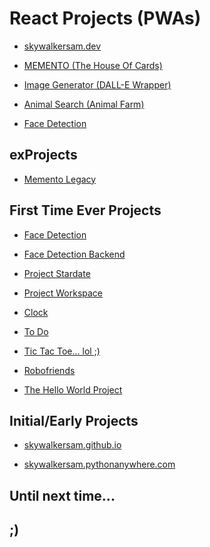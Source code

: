 # React Projects (PWAs)

- [skywalkersam.dev](https://skywalkersam.dev)

- [MEMENTO (The House Of Cards)](https://houseOfCards-fr.web.app)

- [Image Generator (DALL-E Wrapper)](https://dalleWrapper.web.app)

- [Animal Search (Animal Farm)](https://animalfarm-af.web.app/)

- [Face Detection](https://facedetection-fr.web.app)

<!-- -  -->

## exProjects

- [Memento Legacy](https://memento-34c4f.web.app/)

## First Time Ever Projects

- [Face Detection](https://github.com/skywalkerSam/face-detection-vite)

- [Face Detection Backend](https://github.com/skywalkerSam/face-detection-backend)

- [Project Stardate](https://github.com/skywalkerSam/stardate)

- [Project Workspace](https://github.com/skywalkerSam/workspace)

- [Clock](https://github.com/skywalkerSam/clock)

- [To Do](https://github.com/skywalkerSam/todo)

- [Tic Tac Toe... lol ;)](https://github.com/skywalkerSam/tictactoe)

- [Robofriends](https://github.com/skywalkerSam/robofriends)

- [The Hello World Project](https://github.com/skywalkerSam/The-Hello-World-Project)

## Initial/Early Projects

- [skywalkersam.github.io](https://skywalkersam.github.io/)

- [skywalkersam.pythonanywhere.com](https://skywalkersam.pythonanywhere.com/)

<!-- - [skywalkersam.net](https://skywalkersam.net) -->

## Until next time...

## ;)

